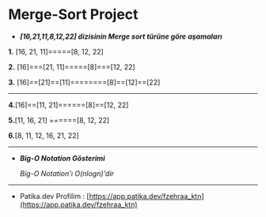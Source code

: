 # Merge-Sort Project

* ***[16,21,11,8,12,22]* *dizisinin  Merge sort türüne göre aşamaları***
 
 **1.** [16, 21, 11]=====[8, 12, 22]  
     
 **2.** [16]===[21, 11]=====[8]===[12, 22]  
   
 **3.** [16]==[21]==[11]========[8]==[12]==[22]
***

   **4.**[16]==[11, 21]======[8]==[12, 22]

   **5.**[11, 16, 21] ======[8, 12, 22]

   **6.**[8, 11, 12, 16, 21, 22]

****
* ***Big-O Notation Gösterimi***

    *Big-O Notation'ı O(nlogn)'dir*

***
- Patika.dev Profilim : [https://app.patika.dev/fzehraa_ktn](https://app.patika.dev/fzehraa_ktn)
